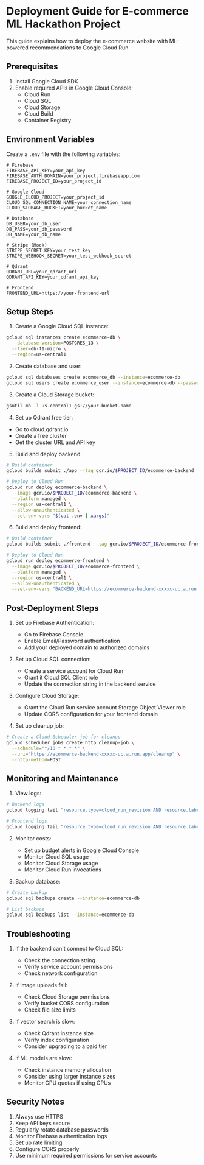 # Deployment Guide for E-commerce ML Hackathon Project

This guide explains how to deploy the e-commerce website with ML-powered recommendations to Google Cloud Run.

## Prerequisites

1. Install Google Cloud SDK
2. Enable required APIs in Google Cloud Console:
   - Cloud Run
   - Cloud SQL
   - Cloud Storage
   - Cloud Build
   - Container Registry

## Environment Variables

Create a `.env` file with the following variables:

```env
# Firebase
FIREBASE_API_KEY=your_api_key
FIREBASE_AUTH_DOMAIN=your_project.firebaseapp.com
FIREBASE_PROJECT_ID=your_project_id

# Google Cloud
GOOGLE_CLOUD_PROJECT=your_project_id
CLOUD_SQL_CONNECTION_NAME=your_connection_name
CLOUD_STORAGE_BUCKET=your_bucket_name

# Database
DB_USER=your_db_user
DB_PASS=your_db_password
DB_NAME=your_db_name

# Stripe (Mock)
STRIPE_SECRET_KEY=your_test_key
STRIPE_WEBHOOK_SECRET=your_test_webhook_secret

# Qdrant
QDRANT_URL=your_qdrant_url
QDRANT_API_KEY=your_qdrant_api_key

# Frontend
FRONTEND_URL=https://your-frontend-url
```

## Setup Steps

1. Create a Google Cloud SQL instance:
```bash
gcloud sql instances create ecommerce-db \
  --database-version=POSTGRES_13 \
  --tier=db-f1-micro \
  --region=us-central1
```

2. Create database and user:
```bash
gcloud sql databases create ecommerce_db --instance=ecommerce-db
gcloud sql users create ecommerce_user --instance=ecommerce-db --password=your_password
```

3. Create a Cloud Storage bucket:
```bash
gsutil mb -l us-central1 gs://your-bucket-name
```

4. Set up Qdrant free tier:
- Go to cloud.qdrant.io
- Create a free cluster
- Get the cluster URL and API key

5. Build and deploy backend:
```bash
# Build container
gcloud builds submit ./app --tag gcr.io/$PROJECT_ID/ecommerce-backend

# Deploy to Cloud Run
gcloud run deploy ecommerce-backend \
  --image gcr.io/$PROJECT_ID/ecommerce-backend \
  --platform managed \
  --region us-central1 \
  --allow-unauthenticated \
  --set-env-vars "$(cat .env | xargs)"
```

6. Build and deploy frontend:
```bash
# Build container
gcloud builds submit ./frontend --tag gcr.io/$PROJECT_ID/ecommerce-frontend

# Deploy to Cloud Run
gcloud run deploy ecommerce-frontend \
  --image gcr.io/$PROJECT_ID/ecommerce-frontend \
  --platform managed \
  --region us-central1 \
  --allow-unauthenticated \
  --set-env-vars "BACKEND_URL=https://ecommerce-backend-xxxxx-uc.a.run.app"
```

## Post-Deployment Steps

1. Set up Firebase Authentication:
   - Go to Firebase Console
   - Enable Email/Password authentication
   - Add your deployed domain to authorized domains

2. Set up Cloud SQL connection:
   - Create a service account for Cloud Run
   - Grant it Cloud SQL Client role
   - Update the connection string in the backend service

3. Configure Cloud Storage:
   - Grant the Cloud Run service account Storage Object Viewer role
   - Update CORS configuration for your frontend domain

4. Set up cleanup job:
```bash
# Create a Cloud Scheduler job for cleanup
gcloud scheduler jobs create http cleanup-job \
  --schedule="*/10 * * * *" \
  --uri="https://ecommerce-backend-xxxxx-uc.a.run.app/cleanup" \
  --http-method=POST
```

## Monitoring and Maintenance

1. View logs:
```bash
# Backend logs
gcloud logging tail "resource.type=cloud_run_revision AND resource.labels.service_name=ecommerce-backend"

# Frontend logs
gcloud logging tail "resource.type=cloud_run_revision AND resource.labels.service_name=ecommerce-frontend"
```

2. Monitor costs:
   - Set up budget alerts in Google Cloud Console
   - Monitor Cloud SQL usage
   - Monitor Cloud Storage usage
   - Monitor Cloud Run invocations

3. Backup database:
```bash
# Create backup
gcloud sql backups create --instance=ecommerce-db

# List backups
gcloud sql backups list --instance=ecommerce-db
```

## Troubleshooting

1. If the backend can't connect to Cloud SQL:
   - Check the connection string
   - Verify service account permissions
   - Check network configuration

2. If image uploads fail:
   - Check Cloud Storage permissions
   - Verify bucket CORS configuration
   - Check file size limits

3. If vector search is slow:
   - Check Qdrant instance size
   - Verify index configuration
   - Consider upgrading to a paid tier

4. If ML models are slow:
   - Check instance memory allocation
   - Consider using larger instance sizes
   - Monitor GPU quotas if using GPUs

## Security Notes

1. Always use HTTPS
2. Keep API keys secure
3. Regularly rotate database passwords
4. Monitor Firebase authentication logs
5. Set up rate limiting
6. Configure CORS properly
7. Use minimum required permissions for service accounts 